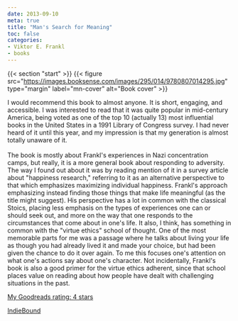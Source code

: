 ```yaml
---
date: 2013-09-10
meta: true
title: "Man's Search for Meaning"
toc: false
categories:
- Viktor E. Frankl
- books
---
```


{{< section "start" >}}
{{< figure src="https://images.booksense.com/images/295/014/9780807014295.jpg" type="margin" label="mn-cover" alt="Book cover" >}}

I would recommend this book to almost anyone. It is short, engaging, and accessible. I was interested to read that it was quite popular in mid-century America, being voted as one of the top 10 (actually 13) most influential books in the United States in a 1991 Library of Congress survey. I had never heard of it until this year, and my impression is that my generation is almost totally unaware of it.<br /><br />The book is mostly about Frankl's experiences in Nazi concentration camps, but really, it is a more general book about responding to adversity. The way I found out about it was by reading mention of it in a survey article about "happiness research," referring to it as an alternative perspective to that which emphasizes maximizing individual happiness. Frankl's approach emphasizing instead finding those things that make life meaningful (as the title might suggest). His perspective has a lot in common with the classical Stoics, placing less emphasis on the types of experiences one can or should seek out, and more on the way that one responds to the circumstances that come about in one's life. It also, I think, has something in common with the "virtue ethics" school of thought. One of the most memorable parts for me was a passage where he talks about living your life as though you had already lived it and made your choice, but had been given the chance to do it over again. To me this focuses one's attention on what one's actions say about one's character. Not incidentally, Frankl's book is also a good primer for the virtue ethics adherent, since that school places value on reading about how people have dealt with challenging situations in the past.

[My Goodreads rating: 4 stars](https://www.goodreads.com/review/show/714042387)  

[IndieBound](https://www.indiebound.org/book/9780807014295)
